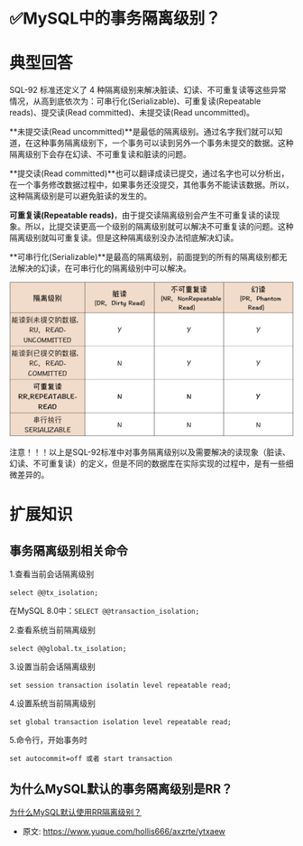 # ✅MySQL中的事务隔离级别？
<!--page header-->

<a name="Ctey7"></a>
# 典型回答

SQL-92 标准还定义了 4 种隔离级别来解决脏读、幻读、不可重复读等这些异常情况，从高到底依次为：可串行化(Serializable)、可重复读(Repeatable reads)、提交读(Read committed)、未提交读(Read uncommitted)。

**未提交读(Read uncommitted)**是最低的隔离级别。通过名字我们就可以知道，在这种事务隔离级别下，一个事务可以读到另外一个事务未提交的数据。这种隔离级别下会存在幻读、不可重复读和脏读的问题。

**提交读(Read committed)**也可以翻译成读已提交，通过名字也可以分析出，在一个事务修改数据过程中，如果事务还没提交，其他事务不能读该数据。所以，这种隔离级别是可以避免脏读的发生的。

**可重复读(Repeatable reads)**，由于提交读隔离级别会产生不可重复读的读现象。所以，比提交读更高一个级别的隔离级别就可以解决不可重复读的问题。这种隔离级别就叫可重复读。但是这种隔离级别没办法彻底解决幻读。

**可串行化(Serializable)**是最高的隔离级别，前面提到的所有的隔离级别都无法解决的幻读，在可串行化的隔离级别中可以解决。

![image.png](./img/uFt8xi2mkAlLYBjk/1671361908245-fbc00be3-2782-40d9-b7a8-1cea0602e706-299846.png)

注意！！！以上是SQL-92标准中对事务隔离级别以及需要解决的读现象（脏读、幻读、不可重复读）的定义，但是不同的数据库在实际实现的过程中，是有一些细微差异的。

<a name="m9qgN"></a>
# 扩展知识

<a name="fK5m3"></a>
## 事务隔离级别相关命令

1.查看当前会话隔离级别

`select @@tx_isolation;`

在MySQL 8.0中：`SELECT @@transaction_isolation;`

2.查看系统当前隔离级别

`select @@global.tx_isolation;`

3.设置当前会话隔离级别

`set session transaction isolatin level repeatable read;`

4.设置系统当前隔离级别

`set global transaction isolation level repeatable read;`

5.命令行，开始事务时

`set autocommit=off 或者 start transaction`

<a name="MAvF9"></a>
## 为什么MySQL默认的事务隔离级别是RR？

[为什么MySQL默认使用RR隔离级别？](https://www.yuque.com/hollis666/axzrte/fx5luearutigdcep?view=doc_embed)


<!--page footer-->
- 原文: <https://www.yuque.com/hollis666/axzrte/ytxaew>